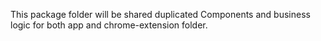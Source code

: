 This package folder will be shared duplicated Components and business logic for both app and chrome-extension folder.

